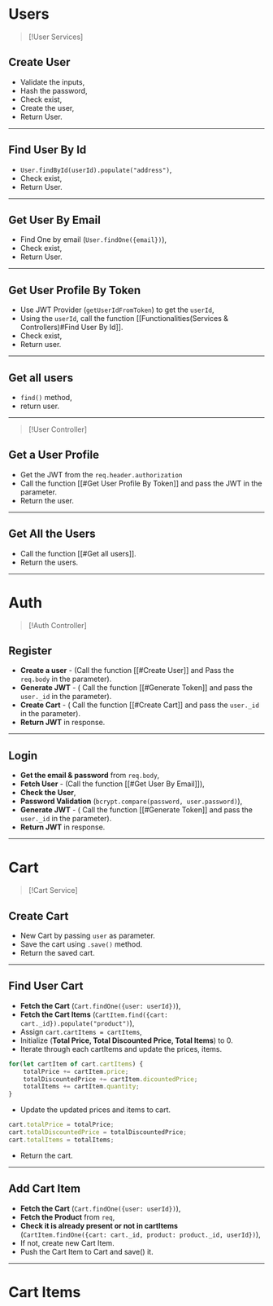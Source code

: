 
# Users

> [!User Services]
## Create User

- Validate the inputs,
- Hash the password,
- Check exist,
- Create the user,
- Return User.
---
## Find User By Id

- `User.findById(userId).populate("address")`,
- Check exist,
- Return User.
---
## Get User By Email

- Find One by email (`User.findOne({email})`),
- Check exist,
- Return User.
---
## Get User Profile By Token

- Use JWT Provider (`getUserIdFromToken`) to get the `userId`,
- Using the `userId`, call the function [[Functionalities(Services & Controllers)#Find User By Id]].
- Check exist,
- Return user.
---
## Get all users

- `find()` method,
- return user.
---
> [!User Controller]
## Get a User Profile

- Get the JWT from the `req.header.authorization`
- Call the function [[#Get User Profile By Token]] and pass the JWT in the parameter.
- Return the user.
---
## Get All the Users

- Call the function [[#Get all users]].
- Return the users.
---
# Auth

> [!Auth Controller]
## Register

- **Create a user** - (Call the function [[#Create User]] and Pass the `req.body` in the parameter).
- **Generate JWT** - ( Call the function [[#Generate Token]] and pass the `user._id` in the parameter).
- **Create Cart** - ( Call the function [[#Create Cart]] and pass the `user._id` in the parameter).
- **Return JWT** in response.
---
## Login

- **Get the email & password** from `req.body`,
- **Fetch User** - (Call the function [[#Get User By Email]]),
- **Check the User**,
- **Password Validation** (`bcrypt.compare(password, user.password)`),
- **Generate JWT** - ( Call the function [[#Generate Token]] and pass the `user._id` in the parameter).
- **Return JWT** in response.
---
# Cart

> [!Cart Service]
## Create Cart

- New Cart by passing `user` as parameter.
- Save the cart using `.save()` method.
- Return the saved cart.
---
## Find User Cart

- **Fetch the Cart** (`Cart.findOne({user: userId})`),
- **Fetch the Cart Items** (`CartItem.find({cart: cart._id}).populate("product")`),
- Assign `cart.cartItems = cartItems`,
- Initialize (**Total Price, Total Discounted Price, Total Items**) to $0$.
- Iterate through each cartItems and update the prices, items.
```js
for(let cartItem of cart.cartItems) {
	totalPrice += cartItem.price;
	totalDiscountedPrice += cartItem.dicountedPrice;
	totalItems += cartItem.quantity;
}
```
- Update the updated prices and items to cart.
```js
cart.totalPrice = totalPrice;
cart.totalDiscountedPrice = totalDiscountedPrice;
cart.totalItems = totalItems;
```
- Return the cart.
---
## Add Cart Item

- **Fetch the Cart** (`Cart.findOne({user: userId})`),
- **Fetch the Product** from `req`,
- **Check it is already present or not in cartItems** (`CartItem.findOne({cart: cart._id, product: product._id, userId})`),
- If not, create new Cart Item.
- Push the Cart Item to Cart and save() it.
---
# Cart Items
